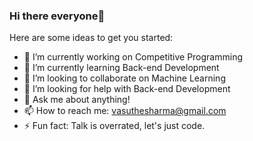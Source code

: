 ### Hi there everyone👋

Here are some ideas to get you started:

- 🔭 I’m currently working on Competitive Programming
- 🌱 I’m currently learning Back-end Development
- 👯 I’m looking to collaborate on Machine Learning
- 🤔 I’m looking for help with Back-end Development
- 💬 Ask me about anything!
- 📫 How to reach me: vasuthesharma@gmail.com
- ⚡ Fun fact: Talk is overrated, let's just code. 
